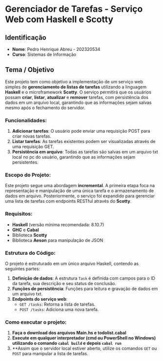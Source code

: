 # Gerenciador de Tarefas - Serviço Web com Haskell e Scotty

## Identificação

- **Nome**: Pedro Henrique Abreu - 202320534
- **Curso**: Sistemas de Informação

## Tema / Objetivo

Este projeto tem como objetivo a implementação de um serviço web simples de **gerenciamento de listas de tarefas** utilizando a linguagem **Haskell** e o microframework **Scotty**. O serviço permitirá que os usuários possam **criar**, **listar**, **atualizar** e **remover** tarefas, com persistência dos dados em um arquivo local, garantindo que as informações sejam salvas mesmo após o fechamento do servidor.

### Funcionalidades:

1. **Adicionar tarefas**: O usuário pode enviar uma requisição POST para criar novas tarefas.
2. **Listar tarefas**: As tarefas existentes podem ser visualizadas através de uma requisição GET.
3. **Persistência em arquivo**: Todas as tarefas são salvas em um arquivo txt local no pc do usuário, garantindo que as informações sejam persistentes.

### Escopo do Projeto:

Este projeto segue uma abordagem **incremental**. A primeira etapa foca na representação e manipulação de uma única tarefa e o armazenamento de dados em arquivo. Posteriormente, o serviço foi expandido para gerenciar uma lista de tarefas com endpoints RESTful através do **Scotty**.

### Requisitos:

- **Haskell** (versão mínima recomendada: 8.10.7)
- **GHC** e **Cabal**
- Biblioteca **Scotty**
- Biblioteca **Aeson** para manipulação de JSON

### Estrutura do Código:

O projeto é estruturado em um único arquivo Haskell, contendo as seguintes partes:

1. **Definição de dados**: A estrutura `Task` é definida com campos para o ID da tarefa, sua descrição e seu status de conclusão.
2. **Funções de persistência**: Funções para leitura e gravação de dados em um arquivo txt.
3. **Endpoints do serviço web**:
   - `GET /tasks`: Retorna a lista de tarefas.
   - `POST /tasks`: Adiciona uma nova tarefa.

### Como executar o projeto:

1. **Faça o download dos arquivos Main.hs e todolist.cabal**
2. **Execute em qualquer interpretador (cmd ou PowerShell no Windows) utilizando o comando `cabal build` e depois `cabal run`**
3. **Assim que o servidor local estiver aberto, utilize os comandos `GET` ou `POST` para manipular a lista de tarefas.
   
